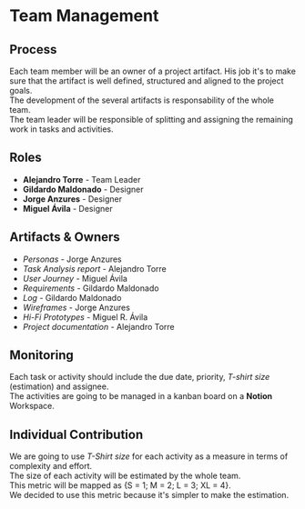 # Team Management

## Process
Each team member will be an owner of a project artifact. His job it's to make sure that the artifact is well defined, structured and aligned to the project goals.  
The development of the several artifacts is responsability of the whole team.  
The team leader will be responsible of splitting and assigning the remaining work in tasks and activities. 

## Roles
- **Alejandro Torre** - Team Leader
- **Gildardo Maldonado** - Designer
- **Jorge Anzures** - Designer
- **Miguel Ávila** - Designer

## Artifacts & Owners
- *Personas* - Jorge Anzures
- *Task Analysis report* - Alejandro Torre
- *User Journey* - Miguel Ávila
- *Requirements* - Gildardo Maldonado
- *Log* - Gildardo Maldonado
- *Wireframes* - Jorge Anzures
- *Hi-Fi Prototypes* - Miguel R. Ávila
- *Project documentation* - Alejandro Torre

## Monitoring
Each task or activity should include the due date, priority, *T-shirt size* (estimation) and assignee.  
The activities are going to be managed in a kanban board on a **Notion** Workspace.

## Individual Contribution
We are going to use *T-Shirt size* for each activity as a measure in terms of complexity and effort.  
The size of each activity will be estimated by the whole team.  
This metric will be mapped as {S = 1; M = 2; L = 3; XL = 4}.  
We decided to use this metric because it's simpler to make the estimation.  
